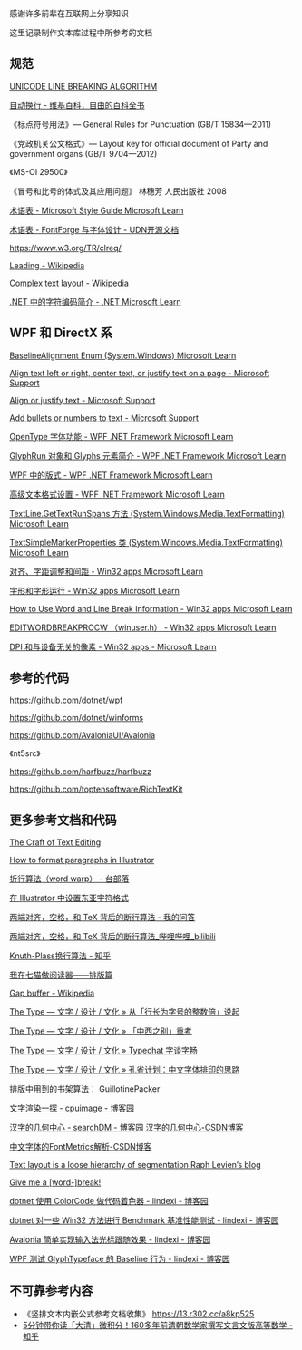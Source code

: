 感谢许多前辈在互联网上分享知识

这里记录制作文本库过程中所参考的文档

## 规范

[UNICODE LINE BREAKING ALGORITHM](https://www.unicode.org/reports/tr14/)

[自动换行 - 维基百科，自由的百科全书](https://zh.wikipedia.org/zh-hans/%E8%87%AA%E5%8A%A8%E6%8D%A2%E8%A1%8C )

《标点符号用法》— General Rules for Punctuation (GB/T 15834—2011)

《党政机关公文格式》— Layout key for official document of Party and government organs (GB/T 9704—2012)

《MS-OI 29500》

《冒号和比号的体式及其应用问题》 林穗芳 人民出版社 2008

[术语表 - Microsoft Style Guide Microsoft Learn](https://learn.microsoft.com/en-us/style-guide/a-z-word-list-term-collections/t/text-text-message )

[术语表 - FontForge 与字体设计 - UDN开源文档](https://doc.yonyoucloud.com/doc/wiki/project/fontforge-and-font-design/glossary.html )

<https://www.w3.org/TR/clreq/>

[Leading - Wikipedia](https://en.wikipedia.org/wiki/Leading )

[Complex text layout - Wikipedia](https://en.wikipedia.org/wiki/Complex_text_layout )

[.NET 中的字符编码简介 - .NET Microsoft Learn](https://learn.microsoft.com/zh-cn/dotnet/standard/base-types/character-encoding-introduction#grapheme-clusters )

## WPF 和 DirectX 系

[BaselineAlignment Enum (System.Windows) Microsoft Learn](https://learn.microsoft.com/zh-cn/dotnet/api/system.windows.baselinealignment?view=windowsdesktop-9.0 )

[Align text left or right, center text, or justify text on a page - Microsoft Support](https://support.microsoft.com/en-us/office/align-text-left-or-right-center-text-or-justify-text-on-a-page-70da744d-0f4d-472e-916d-1c42d94dc33f )

[Align or justify text - Microsoft Support](https://support.microsoft.com/en-us/office/align-or-justify-text-b9096ed4-7323-4ff3-921a-1ba7ba31faf1 )

[Add bullets or numbers to text - Microsoft Support](https://support.microsoft.com/en-us/office/add-bullets-or-numbers-to-text-a6f1b87e-fca8-47da-ade9-5d99b7f41f04 )

[OpenType 字体功能 - WPF .NET Framework Microsoft Learn](https://learn.microsoft.com/zh-cn/dotnet/desktop/wpf/advanced/opentype-font-features )

[GlyphRun 对象和 Glyphs 元素简介 - WPF .NET Framework Microsoft Learn](https://learn.microsoft.com/zh-cn/dotnet/desktop/wpf/advanced/introduction-to-the-glyphrun-object-and-glyphs-element?view=netframeworkdesktop-4.8&viewFallbackFrom=netdesktop-7.0 )

[WPF 中的版式 - WPF .NET Framework Microsoft Learn](https://learn.microsoft.com/zh-cn/dotnet/desktop/wpf/advanced/typography-in-wpf )

[高级文本格式设置 - WPF .NET Framework Microsoft Learn](https://learn.microsoft.com/zh-cn/dotnet/desktop/wpf/advanced/advanced-text-formatting?view=netframeworkdesktop-4.8 )

[TextLine.GetTextRunSpans 方法 (System.Windows.Media.TextFormatting) Microsoft Learn](https://learn.microsoft.com/zh-cn/dotnet/api/system.windows.media.textformatting.textline.gettextrunspans?view=windowsdesktop-7.0 )

[TextSimpleMarkerProperties 类 (System.Windows.Media.TextFormatting) Microsoft Learn](https://learn.microsoft.com/zh-cn/dotnet/api/system.windows.media.textformatting.textsimplemarkerproperties?view=windowsdesktop-7.0 )

[对齐、字距调整和间距 - Win32 apps Microsoft Learn](https://learn.microsoft.com/zh-cn/windows/win32/directwrite/justification--kerning--and-spacing )

[字形和字形运行 - Win32 apps Microsoft Learn](https://learn.microsoft.com/zh-cn/windows/win32/directwrite/glyphs-and-glyph-runs )

[How to Use Word and Line Break Information - Win32 apps Microsoft Learn](https://learn.microsoft.com/en-us/windows/win32/controls/use-word-and-line-break-information )

[EDITWORDBREAKPROCW （winuser.h） - Win32 apps Microsoft Learn](https://learn.microsoft.com/zh-cn/windows/win32/api/winuser/nc-winuser-editwordbreakprocw )

[DPI 和与设备无关的像素 - Win32 apps - Microsoft Learn](https://learn.microsoft.com/zh-cn/windows/win32/learnwin32/dpi-and-device-independent-pixels )

## 参考的代码

<https://github.com/dotnet/wpf>

<https://github.com/dotnet/winforms>

<https://github.com/AvaloniaUI/Avalonia>

《nt5src》

<https://github.com/harfbuzz/harfbuzz>

<https://github.com/toptensoftware/RichTextKit>

## 更多参考文档和代码

[The Craft of Text Editing](http://www.finseth.com/craft/ )

[How to format paragraphs in Illustrator](https://helpx.adobe.com/illustrator/using/formatting-paragraphs.html )

[折行算法（word warp） - 台部落](https://www.twblogs.net/a/5b84bb972b71775d1cd19cf0 )

[在 Illustrator 中设置东亚字符格式](https://helpx.adobe.com/cn/illustrator/using/formatting-asian-characters.html )

[两端对齐，空格，和 TeX 背后的断行算法 - 我的问答](https://ask.latexstudio.net/ask/article/525.html )

[两端对齐，空格，和 TeX 背后的断行算法_哔哩哔哩_bilibili](https://www.bilibili.com/video/BV1Zd4y1M75r/?share_source=copy_web&amp%3Bvd_source=3611eb04d6168eb065e2f7a5995676e6 )

[Knuth-Plass换行算法 - 知乎](https://zhuanlan.zhihu.com/p/194831235 )

[我在七猫做阅读器——排版篇](https://tech.qimao.com/reader/ )

[Gap buffer - Wikipedia](https://en.wikipedia.org/wiki/Gap_buffer )

[The Type — 文字 / 设计 / 文化 » 从「行长为字号的整数倍」说起](https://www.thetype.com/2017/07/12513/ )

[The Type — 文字 / 设计 / 文化 » 「中西之别」重考](https://www.thetype.com/2017/08/12954/ )

[The Type — 文字 / 设计 / 文化 » Typechat 字谈字畅](https://www.thetype.com/typechat/ )

[The Type — 文字 / 设计 / 文化 » 孔雀计划：中文字体排印的思路](https://www.thetype.com/kongque/ )

排版中用到的书架算法： GuillotinePacker

[文字渲染一探 - cpuimage - 博客园](https://www.cnblogs.com/cpuimage/p/13337475.html )

[汉字的几何中心 - searchDM - 博客园](https://www.cnblogs.com/wycg1984/archive/2010/06/21/1762148.html ) [汉字的几何中心-CSDN博客](https://blog.csdn.net/aodeng9367/article/details/102305442 )

[中文字体的FontMetrics解析-CSDN博客](https://blog.csdn.net/loveyou388i/article/details/115934795 )

[Text layout is a loose hierarchy of segmentation Raph Levien’s blog](https://raphlinus.github.io/text/2020/10/26/text-layout.html )

[Give me a [word-]break!](https://archives.miloush.net/michkap/archive/2005/02/21/377288.html )

[dotnet 使用 ColorCode 做代码着色器 - lindexi - 博客园](https://www.cnblogs.com/lindexi/p/18687046 )

[dotnet 对一些 Win32 方法进行 Benchmark 基准性能测试 - lindexi - 博客园](https://www.cnblogs.com/lindexi/p/18674064 )

[Avalonia 简单实现输入法光标跟随效果 - lindexi - 博客园](https://www.cnblogs.com/lindexi/p/18669800 )

[WPF 测试 GlyphTypeface 的 Baseline 行为 - lindexi - 博客园](https://www.cnblogs.com/lindexi/p/18658843 )

## 不可靠参考内容

- 《竖排文本内嵌公式参考文档收集》 https://13.r302.cc/a8kp525
- [5分钟带你读「大清」微积分！160多年前清朝数学家撰写文言文版高等数学 - 知乎](https://zhuanlan.zhihu.com/p/439526889 )
